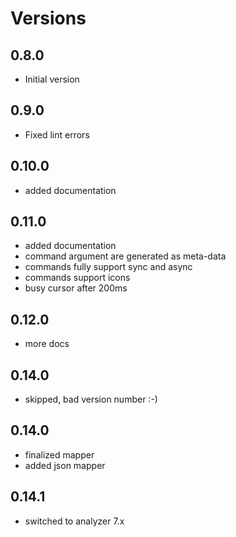 # Versions

## 0.8.0

- Initial version

## 0.9.0

- Fixed lint errors

## 0.10.0

- added documentation

## 0.11.0

- added documentation
- command argument are generated as meta-data
- commands fully support sync and async
- commands support icons
- busy cursor after 200ms

## 0.12.0

- more docs

## 0.14.0

- skipped, bad version number :-)

## 0.14.0

- finalized mapper
- added json mapper

## 0.14.1

- switched to analyzer 7.x
